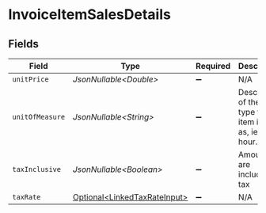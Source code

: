 # InvoiceItemSalesDetails


## Fields

| Field                                                                          | Type                                                                           | Required                                                                       | Description                                                                    | Example                                                                        |
| ------------------------------------------------------------------------------ | ------------------------------------------------------------------------------ | ------------------------------------------------------------------------------ | ------------------------------------------------------------------------------ | ------------------------------------------------------------------------------ |
| `unitPrice`                                                                    | *JsonNullable\<Double>*                                                        | :heavy_minus_sign:                                                             | N/A                                                                            | 27500.5                                                                        |
| `unitOfMeasure`                                                                | *JsonNullable\<String>*                                                        | :heavy_minus_sign:                                                             | Description of the unit type the item is sold as, ie: kg, hour.                | pc.                                                                            |
| `taxInclusive`                                                                 | *JsonNullable\<Boolean>*                                                       | :heavy_minus_sign:                                                             | Amounts are including tax                                                      | true                                                                           |
| `taxRate`                                                                      | [Optional\<LinkedTaxRateInput>](../../models/components/LinkedTaxRateInput.md) | :heavy_minus_sign:                                                             | N/A                                                                            |                                                                                |